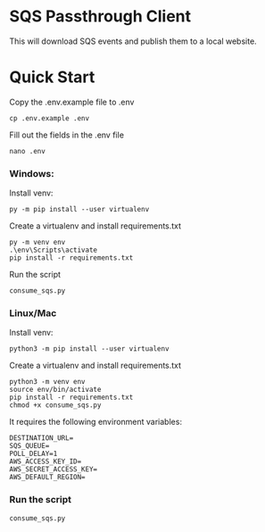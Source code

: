 # SQS Passthrough Client

This will download SQS events and publish them to a local website. 

#  Quick Start

Copy the .env.example file to .env

`cp .env.example .env`

Fill out the fields in the .env file

`nano .env`



### Windows:
Install venv:
```
py -m pip install --user virtualenv
```

Create a virtualenv and install requirements.txt
```
py -m venv env
.\env\Scripts\activate
pip install -r requirements.txt
```

Run the script
```
consume_sqs.py
```

### Linux/Mac
Install venv:
```
python3 -m pip install --user virtualenv
```

Create a virtualenv and install requirements.txt
```
python3 -m venv env
source env/bin/activate
pip install -r requirements.txt
chmod +x consume_sqs.py
```


It requires the following environment variables:
```
DESTINATION_URL=
SQS_QUEUE=
POLL_DELAY=1
AWS_ACCESS_KEY_ID=
AWS_SECRET_ACCESS_KEY=
AWS_DEFAULT_REGION=
```


### Run the script
```
consume_sqs.py
```
